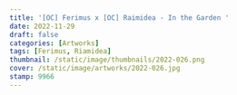 ```yaml
---
title: '[OC] Ferimus x [OC] Raimidea - In the Garden '
date: 2022-11-29
draft: false
categories: [Artworks]
tags: [Ferimus, Riamidea]
thumbnail: /static/image/thumbnails/2022-026.png
cover: /static/image/artworks/2022-026.jpg
stamp: 9966
---
```


